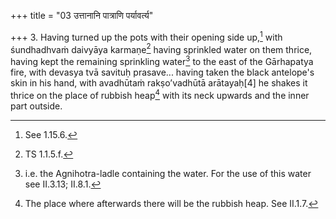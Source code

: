 +++
title = "03 उत्तानानि पात्राणि पर्यावर्त्य"

+++
3. Having turned up the pots with their opening side up,[^1] with śundhadhvaṁ daivyāya karmaṇe[^2] having sprinkled water on them thrice, having kept the remaining sprinkling water[^3] to the east of the Gārhapatya fire, with devasya tvā savituḥ prasave... having taken the black antelope's skin in his hand, with avadhūtaṁ rakṣo’vadhūtā arātayaḥ[4] he shakes it thrice on the place of rubbish heap[^5] with its neck upwards and the inner part outside.  

[^1]: See 1.15.6.  

[^2]: TS 1.1.5.f.  

[^3]: i.e. the Agnihotra-ladle containing the water. For the use of this water see II.3.13; II.8.1.  

[^4]: TS 1.1.5.g.  

[^5]: The place where afterwards there will be the rubbish heap. See II.1.7.  

[^6]: Thus the hairy side should be towards the Adhvaryu.  
